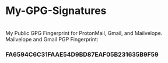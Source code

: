 # My-GPG-Signatures
</br>
My Public GPG  Fingerprint for ProtonMail, Gmail, and Mailvelope.
</br>
Mailvelope and Gmail PGP Fingerprint: <h3> FA6594C6C31FAAE54D9BD87EAF05B231635B9F59</h3>
</br>

